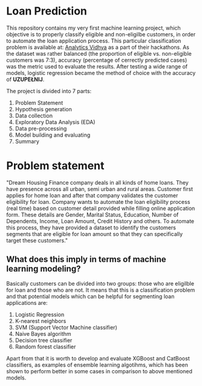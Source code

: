 # Loan Prediction
This repository contains my very first machine learning project, which objective is to properly classify eligible and non-eligilbe customers, in order to automate the loan application process. This particular classification problem is available at: [Analytics Vidhya](https://datahack.analyticsvidhya.com/contest/practice-problem-loan-prediction-iii/) as a part of their hackathons. As the dataset was rather balanced (the proportion of eligible vs. non-eligible customers was 7:3), accuracy (percentage of cerrectly predicted cases) was the metric used to evaluate the results. After testing a wide range of models, logistic regression became the method of choice with the accuracy of **UZUPEŁNIJ**.

The project is divided into 7 parts:
1. Problem Statement
2. Hypothesis generation
3. Data collection
4. Exploratory Data Analysis (EDA)
5. Data pre-processing
6. Model building and evaluating
7. Summary

# Problem statement
"Dream Housing Finance company deals in all kinds of home loans. They have presence across all urban, semi urban and rural areas. Customer      first applies for home loan and after that company validates the customer eligibility for loan.
Company wants to automate the loan eligibility process (real time) based on customer detail provided while filling online application form. These details are Gender, Marital Status, Education, Number of Dependents, Income, Loan Amount, Credit History and others. To automate this process, they have provided a dataset to identify the customers segments that are eligible for loan amount so that they can specifically target these customers."

## What does this imply in terms of machine learning modeling?
Basically customers can be divided into two groups: those who are eligilble for loan and those who are not. It means that this is a classification problem and that potential models which can be helpful for segmenting loan applications are:
1. Logistic Regression
2. K-nearest neighbors
3. SVM (Support Vector Machine classifier)
4. Naive Bayes algorithm
5. Decision tree classifier
6. Random forest classifier

Apart from that it is worth to develop and evaluate XGBoost and CatBoost classifiers, as examples of ensemble learning algotihms, which has been shown to perform better in some cases in comparison to above mentioned models.
